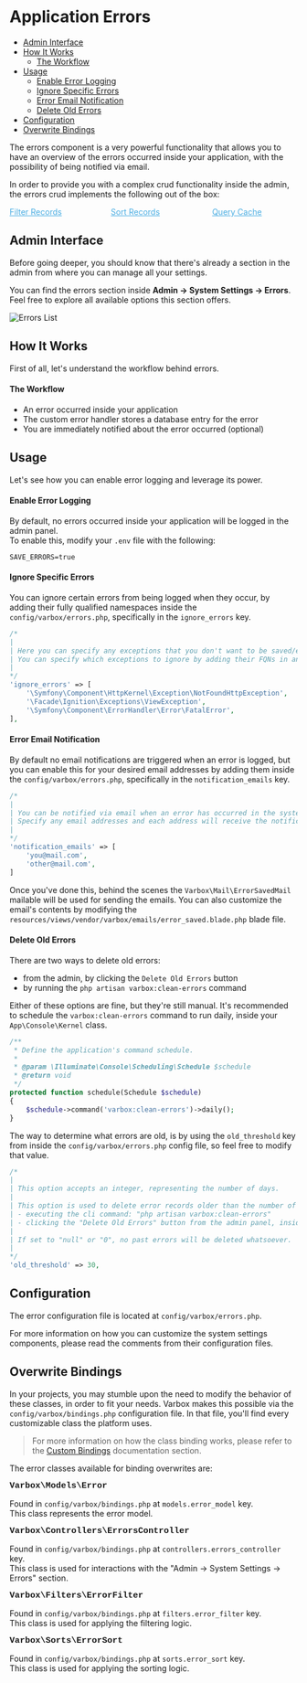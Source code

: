 <h1>Application Errors</h1>

- [Admin Interface](#admin-interface)
- [How It Works](#how-it-works)
    - [The Workflow](#the-workflow)
- [Usage](#usage)
    - [Enable Error Logging](#enable-error-logging)
    - [Ignore Specific Errors](#ignore-specific-errors)
    - [Error Email Notification](#error-email-notification)
    - [Delete Old Errors](#delete-old-errors)
- [Configuration](#configuration)
- [Overwrite Bindings](#overwrite-bindings)

<p id="first-p">
The errors component is a very powerful functionality that allows you to have an overview of the errors occurred inside your application, with the possibility of being notified via email.
</p>

In order to provide you with a complex crud functionality inside the admin, the errors crud implements the following out of the box:

<style>
    #available-filter-operators-list > p {
        column-count: 3; -moz-column-count: 3; -webkit-column-count: 3;
        column-gap: 2em; -moz-column-gap: 2em; -webkit-column-gap: 2em;
    }

    #available-filter-operators-list a {
        display: block;
        color: #4AAEE3;
    }
</style>
<div id="available-filter-operators-list" markdown="1">

[Filter Records](/docs/{{version}}/filter-records)
[Sort Records](/docs/{{version}}/sort-records)
[Query Cache](/docs/{{version}}/query-cache)

</div>

<a name="admin-interface"></a>
## Admin Interface

Before going deeper, you should know that there's already a section in the admin from where you can manage all your settings.

You can find the errors section inside **Admin -> System Settings -> Errors**.   
Feel free to explore all available options this section offers.

![Errors List](/docs/{{version}}/errors-list.png)

<a name="how-it-works"></a>
## How It Works

First of all, let's understand the workflow behind errors.

<a name="the-workflow"></a>
#### The Workflow

- An error occurred inside your application
- The custom error handler stores a database entry for the error
- You are immediately notified about the error occurred (optional)

<a name="usage"></a>
## Usage

Let's see how you can enable error logging and leverage its power.

<a name="enable-error-logging"></a>
#### Enable Error Logging

By default, no errors occurred inside your application will be logged in the admin panel.   
To enable this, modify your `.env` file with the following:

```
SAVE_ERRORS=true
``` 

<a name="ignore-specific-errors"></a>
#### Ignore Specific Errors

You can ignore certain errors from being logged when they occur, by adding their fully qualified namespaces inside the `config/varbox/errors.php`, specifically in the `ignore_errors` key.

```php
/*
|
| Here you can specify any exceptions that you don't want to be saved/emailed.
| You can specify which exceptions to ignore by adding their FQNs in an array format.
|
*/
'ignore_errors' => [
    '\Symfony\Component\HttpKernel\Exception\NotFoundHttpException',
    '\Facade\Ignition\Exceptions\ViewException',
    '\Symfony\Component\ErrorHandler\Error\FatalError',
],
```

<a name="error-email-notification"></a>
#### Error Email Notification

By default no email notifications are triggered when an error is logged, but you can enable this for your desired email addresses by adding them inside the `config/varbox/errors.php`, specifically in the `notification_emails` key.

```php
/*
|
| You can be notified via email when an error has occurred in the system.
| Specify any email addresses and each address will receive the notifications.
|
*/
'notification_emails' => [
    'you@mail.com',
    'other@mail.com',
]
```

Once you've done this, behind the scenes the `Varbox\Mail\ErrorSavedMail` mailable will be used for sending the emails. 
You can also customize the email's contents by modifying the `resources/views/vendor/varbox/emails/error_saved.blade.php` blade file.

<a name="delete-old-errors"></a>
#### Delete Old Errors

There are two ways to delete old errors:
- from the admin, by clicking the `Delete Old Errors` button
- by running the `php artisan varbox:clean-errors` command

Either of these options are fine, but they're still manual. It's recommended to schedule the `varbox:clean-errors` command to run daily, inside your `App\Console\Kernel` class.

```php
/**
 * Define the application's command schedule.
 *
 * @param \Illuminate\Console\Scheduling\Schedule $schedule
 * @return void
 */
protected function schedule(Schedule $schedule)
{
    $schedule->command('varbox:clean-errors')->daily();
}
```

The way to determine what errors are old, is by using the `old_threshold` key from inside the `config/varbox/errors.php` config file, so feel free to modify that value.

```php
/*
|
| This option accepts an integer, representing the number of days.
|
| This option is used to delete error records older than the number of days supplied when:
| - executing the cli command: "php artisan varbox:clean-errors"
| - clicking the "Delete Old Errors" button from the admin panel, inside the error list view
|
| If set to "null" or "0", no past errors will be deleted whatsoever.
|
*/
'old_threshold' => 30,
```

<a name="configuration"></a>
## Configuration

The error configuration file is located at `config/varbox/errors.php`.

For more information on how you can customize the system settings components, please read the comments from their configuration files.

<a name="overwrite-bindings"></a>
## Overwrite Bindings

In your projects, you may stumble upon the need to modify the behavior of these classes, in order to fit your needs.
Varbox makes this possible via the `config/varbox/bindings.php` configuration file. In that file, you'll find every customizable class the platform uses.

> For more information on how the class binding works, please refer to the [Custom Bindings](/docs/{{version}}/custom-bindings) documentation section.

<style>
    p.overwrite-class {
        display: block;
        font-family: SFMono-Regular,Menlo,Monaco,Consolas,Liberation Mono,Courier New,monospace;
        font-weight: 600;
        font-size: 15px;
        margin: 0;
    }
</style>

The error classes available for binding overwrites are:

<p class="overwrite-class">Varbox\Models\Error</p>

Found in `config/varbox/bindings.php` at `models.error_model` key.   
This class represents the error model.

<p class="overwrite-class">Varbox\Controllers\ErrorsController</p>

Found in `config/varbox/bindings.php` at `controllers.errors_controller` key.   
This class is used for interactions with the "Admin -> System Settings -> Errors" section.

<p class="overwrite-class">Varbox\Filters\ErrorFilter</p>

Found in `config/varbox/bindings.php` at `filters.error_filter` key.   
This class is used for applying the filtering logic.

<p class="overwrite-class">Varbox\Sorts\ErrorSort</p>

Found in `config/varbox/bindings.php` at `sorts.error_sort` key.   
This class is used for applying the sorting logic.
